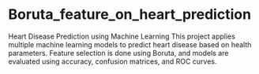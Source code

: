 # Boruta_feature_on_heart_prediction
Heart Disease Prediction using Machine Learning This project applies multiple machine learning models to predict heart disease based on health parameters. Feature selection is done using Boruta, and models are evaluated using accuracy, confusion matrices, and ROC curves. 

